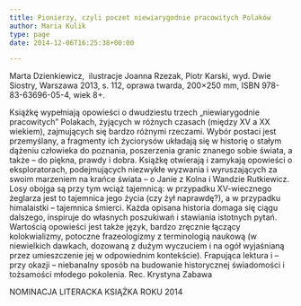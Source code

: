 ```yaml
---
title: Pionierzy, czyli poczet niewiarygodnie pracowitych Polaków
author: Maria Kulik
type: page
date: 2014-12-06T16:25:38+00:00

---
```

Marta Dzienkiewicz,  ilustracje Joanna Rzezak, Piotr Karski, wyd. Dwie Siostry, Warszawa 2013, s. 112, oprawa twarda, 200&#215;250 mm, ISBN 978-83-63696-05-4, wiek 8+.

Książkę wypełniają opowieści o dwudziestu trzech „niewiarygodnie pracowitych” Polakach, żyjących w różnych czasach (między XV a XX wiekiem), zajmujących się bardzo różnymi rzeczami. Wybór postaci jest przemyślany, a fragmenty ich życiorysów układają się w historię o stałym dążeniu człowieka do poznania, poszerzenia granic znanego sobie świata, a także &#8211; do piękna, prawdy i dobra. Książkę otwierają i zamykają opowieści o eksploratorach, podejmujących niezwykłe wyzwania i wyruszających za swoim marzeniem na krańce świata &#8211; o Janie z Kolna i Wandzie Rutkiewicz. Losy obojga są przy tym wciąż tajemnicą: w przypadku XV-wiecznego żeglarza jest to tajemnica jego życia (czy żył naprawdę?), a w przypadku himalaistki &#8211; tajemnica śmierci. Każda opisana historia domaga się ciągu dalszego, inspiruje do własnych poszukiwań i stawiania istotnych pytań. Wartością opowieści jest także język, bardzo zręcznie łączący kolokwializmy, potoczne frazeologizmy z terminologią naukową (w niewielkich dawkach, dozowaną z dużym wyczuciem i na ogół wyjaśnianą przez umieszczenie jej w odpowiednim kontekście). Frapująca lektura i &#8211; przy okazji &#8211; niebanalny sposób na budowanie historycznej świadomości i tożsamości młodego pokolenia. Rec. Krystyna Zabawa

NOMINACJA LITERACKA KSIĄŻKA ROKU 2014